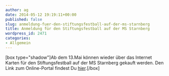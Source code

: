 ```yaml
---
author: ag
date: 2014-05-12 19:19:11+00:00
published: false
slug: anmeldung-fuer-den-stiftungsfestball-auf-der-ms-starnberg
title: Anmeldung für den Stiftungsfestball auf der MS Starnberg
wordpress_id: 2471
categories:
- Allgemein
---
```


[box type="shadow"]Ab dem 13.Mai können wieder über das Internet Karten für den Stiftungsfestball auf der MS Starnberg gekauft werden. Den Link zum Online-Portal findest Du [hier](http://ms-starnberg.agv-muenchen.de).[/box]

